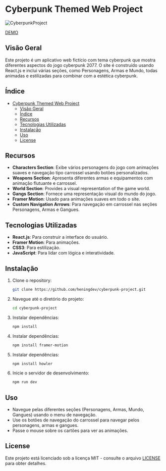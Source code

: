 
# Cyberpunk Themed Web Project

![CyberpunkProject](screenshot.png)

[DEMO](https://cyberpunk-project.vercel.app)

## Visão Geral

Este projeto é um aplicativo web fictício com tema cyberpunk que mostra diferentes aspectos do jogo cyberpunk 2077. O site é construído usando React.js e inclui várias seções, como Personagens, Armas e Mundo, todas animadas e estilizadas para combinar com a estética cyberpunk.

## Índice
- [Cyberpunk Themed Web Project](#cyberpunk-themed-web-project)
  - [Visão Geral](#visão-geral)
  - [Índice](#índice)
  - [Recursos](#recursos)
  - [Tecnologias Utilizadas](#tecnologias-utilizadas)
  - [Instalação](#instalação)
  - [Uso](#uso)
  - [License](#license)

## Recursos

- **Characters Section**: Exibe vários personagens do jogo com animações suaves e navegação tipo carrossel usando botões personalizados.
- **Weapons Section**: Apresenta diferentes armas e equipamentos com animação flutuante e carrossel.
- **World Section**: Provides a visual representation of the game world.
- **Gangs Section**: Fornece uma representação visual do mundo do jogo.
- **Framer Motion**: Usado para animações suaves em todo o site.
- **Custom Navigation Arrows**: Para navegação em carrossel nas seções Personagens, Armas e Gangues.

## Tecnologias Utilizadas

- **React.js**: Para construir a interface do usuário.
- **Framer Motion**: Para animações.
- **CSS3**: Para estilização.
- **JavaScript**: Para lidar com lógica e interatividade.

## Instalação

1. Clone o repository:
   ```bash
   git clone https://github.com/heningdev/cyberpunk-project.git
   ```
2. Navegue até o diretório do projeto:
   ```bash
   cd cyberpunk-project
   ```
3. Instalar dependências:
   ```bash
   npm install
   ```
4. Instalar dependências:
   ```bash
   npm install framer-motion
   ```
5. Instalar dependências:
   ```bash
   npm install howler
   ```
6. Inicie o servidor de desenvolvimento:
   ```bash
   npm run dev
   ```

## Uso

- Navegue pelas diferentes seções (Personagens, Armas, Mundo, Gangues) usando o menu de navegação.
- Use os botões de navegação do carrossel para navegar pelos personagens, armas e gangues.
- Passe o mouse sobre os cartões para ver as animações.

## License

Este projeto está licenciado sob a licença MIT - consulte o arquivo [LICENSE](LICENSE) para obter detalhes.
